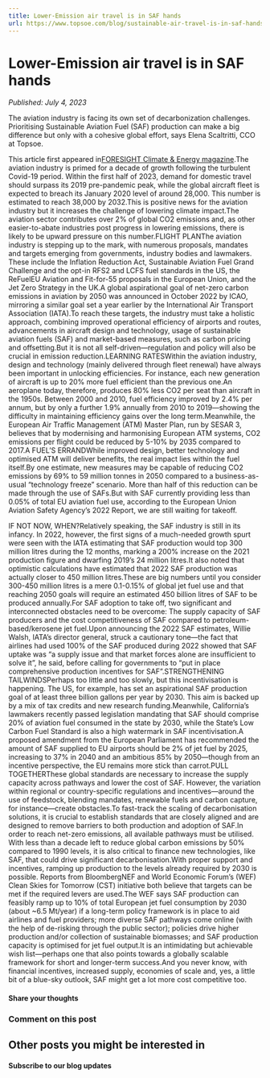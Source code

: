 ```yaml
---
title: Lower-Emission air travel is in SAF hands
url: https://www.topsoe.com/blog/sustainable-air-travel-is-in-saf-hands#main-content
---
```


# Lower-Emission air travel is in SAF hands

*Published: July 4, 2023*

The aviation industry is facing its own set of decarbonization challenges. Prioritising Sustainable Aviation Fuel (SAF) production can make a big difference but only with a cohesive global effort, says Elena Scaltritti, CCO at Topsoe.

This article first appeared in[FORESIGHT Climate & Energy magazine](https://foresightdk.com/sustainable-air-travel-is-in-saf-hands/).The aviation industry is primed for a decade of growth following the turbulent Covid-19 period. Within the first half of 2023, demand for domestic travel should surpass its 2019 pre-pandemic peak, while the global aircraft fleet is expected to breach its January 2020 level of around 28,000. This number is estimated to reach 38,000 by 2032.This is positive news for the aviation industry but it increases the challenge of lowering climate impact.The aviation sector contributes over 2% of global CO2 emissions and, as other easier-to-abate industries post progress in lowering emissions, there is likely to be upward pressure on this number.FLIGHT PLANThe aviation industry is stepping up to the mark, with numerous proposals, mandates and targets emerging from governments, industry bodies and lawmakers. These include the Inflation Reduction Act, Sustainable Aviation Fuel Grand Challenge and the opt-in RFS2 and LCFS fuel standards in the US, the ReFuelEU Aviation and Fit-for-55 proposals in the European Union, and the Jet Zero Strategy in the UK.A global aspirational goal of net-zero carbon emissions in aviation by 2050 was announced in October 2022 by ICAO, mirroring a similar goal set a year earlier by the International Air Transport Association (IATA).To reach these targets, the industry must take a holistic approach, combining improved operational efficiency of airports and routes, advancements in aircraft design and technology, usage of sustainable aviation fuels (SAF) and market-based measures, such as carbon pricing and offsetting.But it is not all self-driven—regulation and policy will also be crucial in emission reduction.LEARNING RATESWithin the aviation industry, design and technology (mainly delivered through fleet renewal) have always been important in unlocking efficiencies. For instance, each new generation of aircraft is up to 20% more fuel efficient than the previous one.An aeroplane today, therefore, produces 80% less CO2 per seat than aircraft in the 1950s. Between 2000 and 2010, fuel efficiency improved by 2.4% per annum, but by only a further 1.9% annually from 2010 to 2019—showing the difficulty in maintaining efficiency gains over the long term.Meanwhile, the European Air Traffic Management (ATM) Master Plan, run by SESAR 3, believes that by modernising and harmonising European ATM systems, CO2 emissions per flight could be reduced by 5-10% by 2035 compared to 2017.A FUEL’S ERRANDWhile improved design, better technology and optimised ATM will deliver benefits, the real impact lies within the fuel itself.By one estimate, new measures may be capable of reducing CO2 emissions by 69% to 59 million tonnes in 2050 compared to a business-as-usual “technology freeze” scenario. More than half of this reduction can be made through the use of SAFs.But with SAF currently providing less than 0.05% of total EU aviation fuel use, according to the European Union Aviation Safety Agency’s 2022 Report, we are still waiting for takeoff.

IF NOT NOW, WHEN?Relatively speaking, the SAF industry is still in its infancy. In 2022, however, the first signs of a much-needed growth spurt were seen with the IATA estimating that SAF production would top 300 million litres during the 12 months, marking a 200% increase on the 2021 production figure and dwarfing 2019’s 24 million litres.It also noted that optimistic calculations have estimated that 2022 SAF production was actually closer to 450 million litres.These are big numbers until you consider 300-450 million litres is a mere 0.1-0.15% of global jet fuel use and that reaching 2050 goals will require an estimated 450 billion litres of SAF to be produced annually.For SAF adoption to take off, two significant and interconnected obstacles need to be overcome: The supply capacity of SAF producers and the cost competitiveness of SAF compared to petroleum-based/kerosene jet fuel.Upon announcing the 2022 SAF estimates, Willie Walsh, IATA’s director general, struck a cautionary tone—the fact that airlines had used 100% of the SAF produced during 2022 showed that SAF uptake was “a supply issue and that market forces alone are insufficient to solve it”, he said, before calling for governments to “put in place comprehensive production incentives for SAF”.STRENGTHENING TAILWINDSPerhaps too little and too slowly, but this incentivisation is happening. The US, for example, has set an aspirational SAF production goal of at least three billion gallons per year by 2030. This aim is backed up by a mix of tax credits and new research funding.Meanwhile, California’s lawmakers recently passed legislation mandating that SAF should comprise 20% of aviation fuel consumed in the state by 2030, while the State’s Low Carbon Fuel Standard is also a high watermark in SAF incentivisation.A proposed amendment from the European Parliament has recommended the amount of SAF supplied to EU airports should be 2% of jet fuel by 2025, increasing to 37% in 2040 and an ambitious 85% by 2050—though from an incentive perspective, the EU remains more stick than carrot.PULL TOGETHERThese global standards are necessary to increase the supply capacity across pathways and lower the cost of SAF. However, the variation within regional or country-specific regulations and incentives—around the use of feedstock, blending mandates, renewable fuels and carbon capture, for instance—create obstacles.To fast-track the scaling of decarbonisation solutions, it is crucial to establish standards that are closely aligned and are designed to remove barriers to both production and adoption of SAF.In order to reach net-zero emissions, all available pathways must be utilised. With less than a decade left to reduce global carbon emissions by 50% compared to 1990 levels, it is also critical to finance new technologies, like SAF, that could drive significant decarbonisation.With proper support and incentives, ramping up production to the levels already required by 2030 is possible. Reports from BloombergNEF and World Economic Forum’s (WEF) Clean Skies for Tomorrow (CST) initiative both believe that targets can be met if the required levers are used.The WEF says SAF production can feasibly ramp up to 10% of total European jet fuel consumption by 2030 (about ~6.5 Mt/year) if a long-term policy framework is in place to aid airlines and fuel providers; more diverse SAF pathways come online (with the help of de-risking through the public sector); policies drive higher production and/or collection of sustainable biomasses; and SAF production capacity is optimised for jet fuel output.It is an intimidating but achievable wish list—perhaps one that also points towards a globally scalable framework for short and longer-term success.And you never know, with financial incentives, increased supply, economies of scale and, yes, a little bit of a blue-sky outlook, SAF might get a lot more cost competitive too.

#### Share your thoughts

### Comment on this post

## Other posts you might be interested in

#### Subscribe to our blog updates